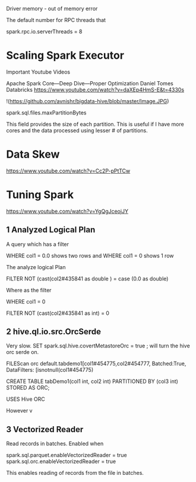 Driver memory - out of memory error

The default number for RPC threads that 

spark.rpc.io.serverThreads = 8  

# Scaling Spark Executor


Important Youtube Videos 

Apache Spark Core—Deep Dive—Proper Optimization Daniel Tomes Databricks https://www.youtube.com/watch?v=daXEp4HmS-E&t=4330s

!(https://github.com/avnishr/bigdata-hive/blob/master/Image.JPG)

spark.sql.files.maxPartitionBytes 

This field provides the size of each partition. This is useful if I have more cores and the data processed using lesser # of partitions. 


# Data Skew
https://www.youtube.com/watch?v=Cc2P-pPtTCw


# Tuning Spark 
https://www.youtube.com/watch?v=YgQgJceojJY

## 1 Analyzed Logical Plan 

A query which has a filter 

WHERE col1 = 0.0 shows two rows 
and 
WHERE col1 = 0  shows 1 row

The analyze logical Plan 

FILTER NOT (cast(col2#435841 as double ) = case (0.0 as double)

Where as the filter 

WHERE col1 = 0 

FILTER NOT (cast(col2#435841 as int) = 0

## 2 hive.ql.io.src.OrcSerde 

Very slow. SET spark.sql.hive.covertMetastoreOrc = true ; will turn the hive orc serde on. 

FILEScan orc default.tabdemo1[col1#454775,col2#454777, Batched:True, DataFilters: [isnotnull(col1#454775)

CREATE TABLE tabDemo1(col1 int, col2 int) 
PARTITIONED BY (col3 int) 
STORED AS ORC;

USES Hive ORC 

However v


## 3 Vectorized Reader 

Read records in batches. Enabled when 

spark.sql.parquet.enableVectorizedReader = true
spark.sql.orc.enableVectorizedReader = true

This enables reading of records from the file in batches. 
